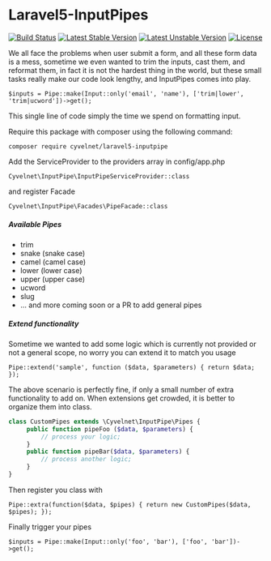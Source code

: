 # Laravel5-InputPipes

[![Build Status](https://travis-ci.org/Cyvelnet/Laravel5-InputPipes.svg)](https://travis-ci.org/Cyvelnet/Laravel5-InputPipes)
[![Latest Stable Version](https://poser.pugx.org/cyvelnet/laravel5-inputpipe/v/stable)](https://packagist.org/packages/cyvelnet/laravel5-inputpipe)
[![Latest Unstable Version](https://poser.pugx.org/cyvelnet/laravel5-inputpipe/v/unstable)](https://packagist.org/packages/cyvelnet/laravel5-inputpipe)
[![License](https://poser.pugx.org/cyvelnet/laravel5-inputpipe/license)](https://packagist.org/packages/cyvelnet/laravel5-inputpipe)


We all face the problems when user submit a form, and all these form data is a mess, sometime we even wanted to trim the inputs, cast them, and reformat them, in fact it is not the hardest thing in the world, but these small tasks really make our code look lengthy, and InputPipes comes into play.

`$inputs = Pipe::make(Input::only('email', 'name'), ['trim|lower', 'trim|ucword'])->get();`

This single line of code simply the time we spend on formatting input.

Require this package with composer using the following command:

`composer require cyvelnet/laravel5-inputpipe`


Add the ServiceProvider to the providers array in config/app.php 

`Cyvelnet\InputPipe\InputPipeServiceProvider::class`

and register Facade

`Cyvelnet\InputPipe\Facades\PipeFacade::class`


##### Available Pipes

 - trim
 - snake (snake case)
 - camel (camel case)
 - lower (lower case)
 - upper (upper case)
 - ucword
 - slug
 - ... and more coming soon or a PR to add general pipes

##### Extend functionality


Sometime we wanted to add some logic which is currently not provided or not a general scope, no worry you can extend it to match you usage

`Pipe::extend('sample', function ($data, $parameters) {
    return $data;
});
`

The above scenario is perfectly fine, if only a small number of extra functionality to add on. When extensions get crowded, it is better to organize them into class.

``` php   
class CustomPipes extends \Cyvelnet\InputPipe\Pipes {     
     public function pipeFoo ($data, $parameters) {
         // process your logic;
     }
     public function pipeBar($data, $parameters) {
         // process another logic;
     }
}
```

Then register you class with

`Pipe::extra(function($data, $pipes) {
    return new CustomPipes($data, $pipes);
});
`

Finally trigger your pipes

`$inputs = Pipe::make(Input::only('foo', 'bar'), ['foo', 'bar'])->get();`





